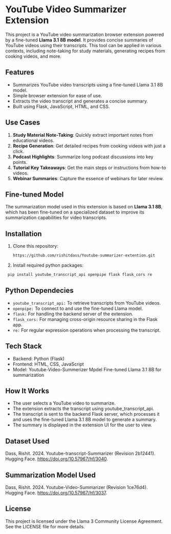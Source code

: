 

# YouTube Video Summarizer Extension

This project is a YouTube video summarization browser extension powered by a fine-tuned **Llama 3.1 8B model**. It provides concise summaries of YouTube videos using their transcripts. This tool can be applied in various contexts, including note-taking for study materials, generating recipes from cooking videos, and more.

## Features

- Summarizes YouTube video transcripts using a fine-tuned Llama 3.1 8B model.
- Simple browser extension for ease of use.
- Extracts the video transcript and generates a concise summary.
- Built using Flask, JavaScript, HTML, and CSS.

## Use Cases

1. **Study Material Note-Taking**: Quickly extract important notes from educational videos.
2. **Recipe Generation**: Get detailed recipes from cooking videos with just a click.
3. **Podcast Highlights**: Summarize long podcast discussions into key points.
4. **Tutorial Key Takeaways**: Get the main steps or instructions from how-to videos.
5. **Webinar Summaries**: Capture the essence of webinars for later review.

## Fine-tuned Model

The summarization model used in this extension is based on **Llama 3.1 8B**, which has been fine-tuned on a specialized dataset to improve its summarization capabilities for video transcripts.

## Installation

1. Clone this repository:
 
   ```bash
   https://github.com/rishitdass/Youtube-summarizer-extention.git

2. Install required python packages:
  ```bash
   pip install youtube_transcript_api openpipe flask flask_cors re
  ```
## Python Dependecies
- `youtube_transcript_api:` To retrieve transcripts from YouTube videos.
- `openpipe:` To connect to and use the fine-tuned Llama model.
- `flask:` For handling the backend server of the extension.
- `flask_cors:` For managing cross-origin resource sharing in the Flask app.
- `re:` For regular expression operations when processing the transcript.

## Tech Stack
- Backend: Python (Flask)
- Frontend: HTML, CSS, JavaScript
- Model: Youtube-Video-Summerizer Mpdel Fine-tuned Llama 3.1 8B for summarization

## How It Works
- The user selects a YouTube video to summarize.
- The extension extracts the transcript using youtube_transcript_api.
- The transcript is sent to the backend Flask server, which processes it and uses the fine-tuned Llama 3.1 8B model to generate a summary.
- The summary is displayed in the extension UI for the user to view.

## Dataset Used

Dass, Rishit. 2024. Youtube-transcript-Summarizer (Revision 2b12441). Hugging Face. https://doi.org/10.57967/hf/3040.

## Summarization Model Used

Dass, Rishit. 2024. Youtube-Video-Summarizer (Revision 1ce76d4). Hugging Face. https://doi.org/10.57967/hf/3037.

## License
This project is licensed under the Llama 3 Community License Agreement. See the LICENSE file for more details.


